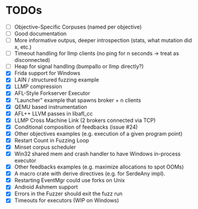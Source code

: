 # TODOs

- [ ] Objective-Specific Corpuses (named per objective)
- [ ] Good documentation
- [ ] More informative outpus, deeper introspection (stats, what mutation did x, etc.)
- [ ] Timeout handling for llmp clients (no ping for n seconds -> treat as disconnected)
- [ ] Heap for signal handling (bumpallo or llmp directly?)
- [x] Frida support for Windows
- [x] LAIN / structured fuzzing example
- [x] LLMP compression
- [x] AFL-Style Forkserver Executor
- [x] "Launcher" example that spawns broker + n clients
- [x] QEMU based instrumentation
- [x] AFL++ LLVM passes in libafl_cc
- [x] LLMP Cross Machine Link (2 brokers connected via TCP)
- [x] Conditional composition of feedbacks (issue #24)
- [x] Other objectives examples (e.g. execution of a given program point)
- [x] Restart Count in Fuzzing Loop
- [x] Minset corpus scheduler
- [x] Win32 shared mem and crash handler to have Windows in-process executor
- [x] Other feedbacks examples (e.g. maximize allocations to spot OOMs)
- [x] A macro crate with derive directives (e.g. for SerdeAny impl).
- [x] Restarting EventMgr could use forks on Unix
- [x] Android Ashmem support
- [x] Errors in the Fuzzer should exit the fuzz run
- [x] Timeouts for executors (WIP on Windows)
